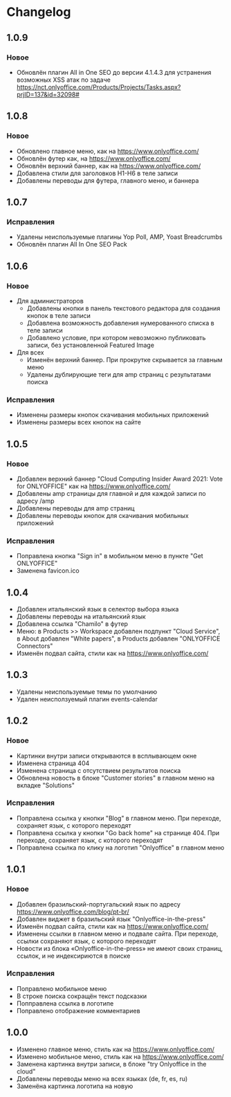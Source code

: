 ﻿# Changelog
## 1.0.9
### Новое
* Обновлён плагин All in One SEO до версии 4.1.4.3 для устранения возможных XSS атак по задаче  https://nct.onlyoffice.com/Products/Projects/Tasks.aspx?prjID=137&id=32098#

## 1.0.8
### Новое
* Обновлено главное меню, как на https://www.onlyoffice.com/
* Обновлён футер как, на https://www.onlyoffice.com/
* Обновлён верхний баннер, как на https://www.onlyoffice.com/
* Добавлена стили для заголовков H1-H6 в теле записи
* Добавлены переводы для футера, главного меню, и баннера

## 1.0.7
### Исправления
* Удалены неиспользуемые плагины Yop Poll, AMP, Yoast Breadcrumbs
* Обновлён плагин All In One SEO Pack

## 1.0.6
### Новое
* Для администраторов
    * Добавлены кнопки в панель текстового редактора для создания кнопок в теле записи
    * Добавлена возможность добавления нумерованного списка в теле записи
    * Добавлено условие, при котором невозможно публиковать записи, без установленной Featured Image
* Для всех
    * Изменён верхний баннер. При прокрутке скрывается за главным меню
    * Удалены дублирующие теги для amp страниц с результатами поиска

### Исправления
* Изменены размеры кнопок скачивания мобильных приложений
* Изменены размеры всех кнопок на сайте

## 1.0.5
### Новое
* Добавлен верхний баннер "Cloud Computing Insider Award 2021: Vote for ONLYOFFICE" как на https://www.onlyoffice.com/
* Добавлены amp страницы для главной и для каждой записи по адресу /amp
* Добавлены переводы для amp страниц
* Добавлены переводы кнопок для скачивания мобильных приложений

### Исправления
* Поправлена кнопка "Sign in" в мобильном меню в пункте "Get ONLYOFFICE"
* Заменена favicon.ico

## 1.0.4
* Добавлен итальянский язык в селектор выбора языка
* Добавлены переводы на итальянский язык
* Добавлена ссылка "Chamilo" в футер
* Меню: в Products >> Workspace добавлен подпункт "Cloud Service", в About добавлен "White papers", в Products добавлен "ONLYOFFICE Connectors"
* Изменён подвал сайта, стили как на https://www.onlyoffice.com/

## 1.0.3
* Удалены неиспользуемые темы по умолчанию
* Удален неисползуемый плагин events-calendar

## 1.0.2
### Новое
* Картинки внутри записи открываются в всплывающем окне
* Изменена страница 404
* Изменена страница с отсутствием результатов поиска
* Обновлена новость в блоке "Customer stories" в главном меню на вкладке "Solutions"

### Исправления
* Поправлена ссылка у кнопки "Blog" в главном меню. При переходе, сохраняет язык, с которого переходят
* Поправлена ссылка у кнопки "Go back home" на странице 404. При переходе, сохраняет язык, с которого переходят
* Поправлена ссылка по клику на логотип "Onlyoffice" в главном меню

## 1.0.1
### Новое
* Добавлен бразильский-португальский язык по адресу https://www.onlyoffice.com/blog/pt-br/
* Добавлен виджет в бразильский язык "Onlyoffice-in-the-press"
* Изменён подвал сайта, стили как на https://www.onlyoffice.com/
* Изменены ссылки в главном меню и подвале сайта. При переходе, ссылки сохраняют язык, с которого переходят
* Новости из блока «Onlyoffice-in-the-press» не имеют своих страниц, ссылок, и не индексириются в поиске

### Исправления
* Поправлено мобильное меню
* В строке поиска сокращён текст подсказки
* Попправлена ссылка в логотипе
* Поправлено отображение комментариев

## 1.0.0
* Изменено главное меню, стиль как на https://www.onlyoffice.com/
* Изменено мобильное меню, стиль как на https://www.onlyoffice.com/
* Заменена картинка внутри записи, в блоке "try Onlyoffice in the cloud"
* Добавлены переводы меню на всех языках (de, fr, es, ru)
* Заменёна картинка логотипа на новую
